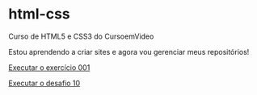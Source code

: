 # html-css
 Curso de HTML5 e CSS3 do CursoemVideo

 Estou aprendendo a criar sites e agora vou gerenciar meus repositórios!

<a href="https://renandefranca.github.io/html-css/exercicios/ex001/index.html">Executar o exercício 001 </a>

<a href="https://renandefranca.github.io/desafio10/">Executar o desafio 10</a>